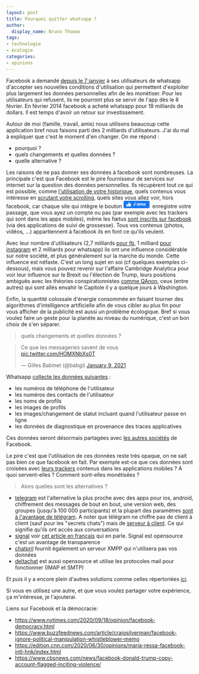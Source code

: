 ```yaml
---
layout: post
title: Pourquoi quitter whatsapp ?
author:
  display_name: Bruno Thomas
tags:
- technologie
- écologie
categories:
- opinions
---
```


Facebook a demandé [depuis le 7 janvier](https://www.francetvinfo.fr/internet/reseaux-sociaux/facebook/whatsapp-veut-partager-plus-de-donnees-avec-facebook-les-utilisateurs-s-inquietent_4248591.html) à ses utilisateurs de whatsapp d'accepter ses nouvelles conditions d'utilisation qui permettent d'exploiter plus largement les données personnelles afin de les monétiser. Pour les utilisateurs qui refusent, ils ne pourront plus se servir de l'app dès le 8 février. En février 2014 facebook a acheté whatsapp pour 19 milliards de dollars. Il est temps d'avoir un retour sur investissement.

Autour de moi (famille, travail, amis) nous utilisons beaucoup cette application bref nous faisons parti des 2 milliards d'utilisateurs. J'ai du mal à expliquer que c'est le moment d'en changer. On me répond :

* pourquoi ?
* quels changements et quelles données ?
* quelle alternative ?

Les raisons de ne pas donner ses données à facebook sont nombreuses. La principale c'est que Facebook est le pire fournisseur de services sur internet sur la question des données personnelles. Ils récupèrent tout ce qui est possible, comme [l'utilisation de votre historique](https://gizmodo.com/how-to-stop-facebook-from-sharing-your-browsing-history-1589918083), quels contenus vous intéresse en [scrutant votre scrolling](https://arstechnica.com/information-technology/2013/10/facebook-may-start-logging-your-cursor-movements/), quels sites vous allez voir, hors facebook, car chaque site qui intègre le bouton ![like](images/quitter_whatsapp/like.png) enregistre votre passage, que vous ayez un compte ou pas (par exemple avec les trackers qui sont dans les apps mobiles), même les fœtus [sont inscrits sur facebook](https://www.franceinter.fr/emissions/le-code-a-change/ils-cherchent-les-trucs-bizarres-qu-il-y-a-dans-vos-telephones-rencontre-avec-des-traqueurs-de-trackers) (via des applications de suivi de grossesse). Tous vos contenus (photos, vidéos, ...) appartiennent à facebook ils en font ce qu'ils veulent.

Avec leur nombre d'utilisateurs (2,7 milliards [pour fb](https://www.statista.com/statistics/264810/number-of-monthly-active-facebook-users-worldwide/), 1 milliard [pour instagram](https://backlinko.com/instagram-users#instagram-stats-top-picks) et 2 milliards pour whatsapp) ils ont une influence considérable sur notre société, et plus généralement sur la marche du monde. Cette influence est néfaste. C'est un long sujet en soi (cf quelques exemples ci-dessous), mais vous pouvez revenir sur l'affaire Cambridge Analytica pour voir leur influence sur le Brexit ou l'élection de Trump, leurs positions ambiguës avec les théories conspirationnistes [comme QAnon](https://www.lemonde.fr/pixels/article/2020/08/11/sur-facebook-la-theorie-complotiste-qanon-rassemble-des-centaines-de-milliers-d-adeptes_6048688_4408996.html), ceux (entre autres) qui sont allés envahir le Capitole il y a quelque jours à Washington.

Enfin, la quantité colossale d'énergie consommée en faisant tourner des algorithmes d'intelligence artificielle afin de vous cibler au plus fin pour vous afficher de la publicité est aussi un problème écologique. Bref si vous voulez faire un geste pour la planète au niveau du numérique, c'est un bon choix de s'en séparer.

> quels changements et quelles données ?

<blockquote class="twitter-tweet"><p lang="fr" dir="ltr">Ce que les messageries savent de vous <a href="https://t.co/HOMXNbXs0T">pic.twitter.com/HOMXNbXs0T</a></p>&mdash; Gilles Babinet (@babgi) <a href="https://twitter.com/babgi/status/1348003104856399873?ref_src=twsrc%5Etfw">January 9, 2021</a></blockquote> <script async src="https://platform.twitter.com/widgets.js" charset="utf-8"></script>

Whatsapp [collecte les données suivantes](https://arstechnica.com/tech-policy/2021/01/whatsapp-users-must-share-their-data-with-facebook-or-stop-using-the-app/) :

* les numéros de téléphone de l'utilisateur
* les numéros des contacts de l'utilisateur
* les noms de profils
* les images de profils
* les images/changement de statut incluant quand l'utilisateur passe en ligne
* les données de diagnostique en provenance des traces applicatives

Ces données seront désormais partagées avec [les autres sociétés](https://faq.whatsapp.com/general/security-and-privacy/the-facebook-companies) de Facebook.

Le pire c'est que l'utilisation de ces données reste très opaque, on ne sait pas bien ce que facebook en fait. Par exemple est-ce que ces données sont croisées avec [leurs trackers](https://reports.exodus-privacy.eu.org/fr/trackers/65/) contenus dans les applications mobiles ? A quoi servent-elles ? Comment sont-elles monétisées ?

> Alors quelles sont les alternatives ?

- [telegram](https://telegram.org/) est l'alternative la plus proche avec des apps pour ios, android, chiffrement des messages de bout en bout, une version web, des groupes (jusqu'à 100 000 participants) et la plupart des paramètres [sont à l'avantage de télégram](https://www.geekdashboard.com/whatsapp-telegram-ultimate-comparison-table/). A noter que télégram ne chiffre pas de client à client (sauf pour les "secrets chats") mais de [serveur à client](https://heimdalsecurity.com/blog/is-telegram-secure/). Ce qui signifie qu'ils ont accès aux conversations
- [signal](https://www.signal.org/) voir [cet article en français](https://iampox.com/blog/pourquoi-abandonner-whatsapp-au-profit-de-signal) qui en parle. Signal est opensource c'est un avantage de transparence
- [chatpril](https://www.chapril.org/XMPP) fournit également un serveur XMPP qui n'utilisera pas vos données
- [deltachat](https://delta.chat/fr/) est aussi opensource et utilise les protocoles mail pour fonctionner (IMAP et SMTP)

Et puis il y a encore plein d'autres solutions comme celles répertoriées [ici](https://www.techolac.com/whatsapp-alternatives/).

Si vous en utilisez une autre, et que vous voulez partager votre expérience, ça m'intéresse, je l'ajouterai.

Liens sur Facebook et la démocracie:
* https://www.nytimes.com/2020/09/18/opinion/facebook-democracy.html
* https://www.buzzfeednews.com/article/craigsilverman/facebook-ignore-political-manipulation-whistleblower-memo
* https://edition.cnn.com/2020/06/30/opinions/maria-ressa-facebook-intl-hnk/index.html
* https://www.cbsnews.com/news/facebook-donald-trump-copy-account-flagged-inciting-violence/
